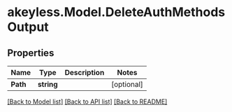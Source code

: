 # akeyless.Model.DeleteAuthMethodsOutput
## Properties

Name | Type | Description | Notes
------------ | ------------- | ------------- | -------------
**Path** | **string** |  | [optional] 

[[Back to Model list]](../README.md#documentation-for-models) [[Back to API list]](../README.md#documentation-for-api-endpoints) [[Back to README]](../README.md)

